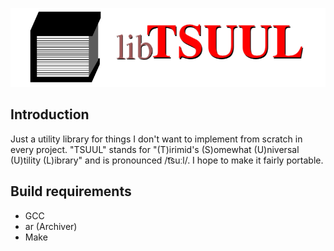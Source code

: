 ![tsuul logo and title](repo-res/tsuul_title.png)

## Introduction
Just a utility library for things I don't want to implement from scratch in
every project. "TSUUL" stands for "(T)irimid's (S)omewhat (U)niversal (U)tility
(L)ibrary" and is pronounced /t͡suːl/. I hope to make it fairly portable.

## Build requirements
* GCC
* ar (Archiver)
* Make
